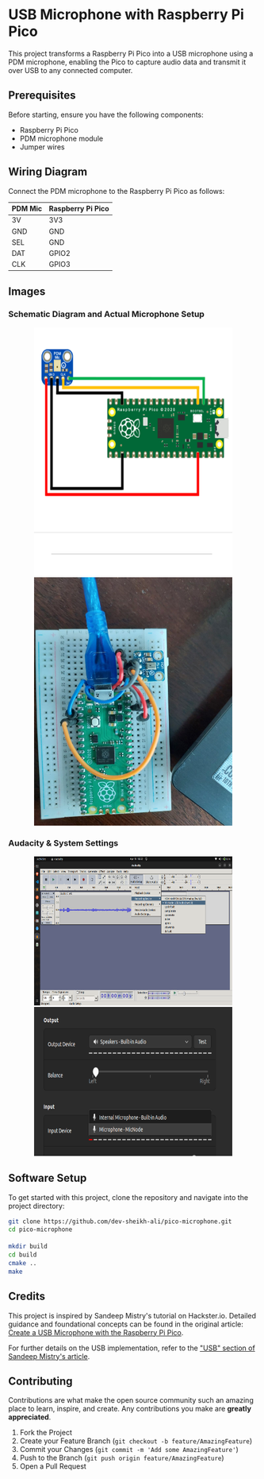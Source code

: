 # USB Microphone with Raspberry Pi Pico

This project transforms a Raspberry Pi Pico into a USB microphone using a PDM microphone, enabling the Pico to capture audio data and transmit it over USB to any connected computer.

## Prerequisites

Before starting, ensure you have the following components:
- Raspberry Pi Pico
- PDM microphone module
- Jumper wires

## Wiring Diagram

Connect the PDM microphone to the Raspberry Pi Pico as follows:

| PDM Mic | Raspberry Pi Pico |
|---------|-------------------|
|    3V   |        3V3        |
|    GND  |        GND        |
|    SEL  |        GND        |
|    DAT  |       GPIO2       |
|    CLK  |       GPIO3       |

## Images

### Schematic Diagram and Actual Microphone Setup

<p align="center">
  <img src="./img/schematics.png" alt="Schematic Diagram" height="500" width="400"/>
  <img src="./img/actual_mic.jpeg" alt="Actual Microphone" height="500" width="400"/>
</p>

### Audacity & System Settings

<p align="center">
  <img src="./img/audacity.png" alt="Audacity" height="300" width="400"/>
  <img src="./img/system.png" alt="System Settings" height="300" width="400"/>
</p>

## Software Setup

To get started with this project, clone the repository and navigate into the project directory:

```bash
git clone https://github.com/dev-sheikh-ali/pico-microphone.git
cd pico-microphone

mkdir build
cd build
cmake ..
make
```
## Credits

This project is inspired by Sandeep Mistry's tutorial on Hackster.io. Detailed guidance and foundational concepts can be found in the original article: [Create a USB Microphone with the Raspberry Pi Pico](https://www.hackster.io/sandeep-mistry/create-a-usb-microphone-with-the-raspberry-pi-pico-cc9bd5).

For further details on the USB implementation, refer to the ["USB" section of Sandeep Mistry's article](https://www.hackster.io/sandeep-mistry/create-a-usb-microphone-with-the-raspberry-pi-pico-cc9bd5#toc-usb-1).

## Contributing

Contributions are what make the open source community such an amazing place to learn, inspire, and create. Any contributions you make are **greatly appreciated**.

1. Fork the Project
2. Create your Feature Branch (`git checkout -b feature/AmazingFeature`)
3. Commit your Changes (`git commit -m 'Add some AmazingFeature'`)
4. Push to the Branch (`git push origin feature/AmazingFeature`)
5. Open a Pull Request